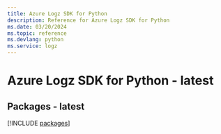 ```yaml
---
title: Azure Logz SDK for Python
description: Reference for Azure Logz SDK for Python
ms.date: 03/20/2024
ms.topic: reference
ms.devlang: python
ms.service: logz
---
```

# Azure Logz SDK for Python - latest
## Packages - latest
[!INCLUDE [packages](logz-index.md)]